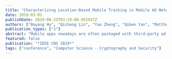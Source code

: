 ```yaml
---
title: "Characterizing Location-Based Mobile Tracking in Mobile Ad Networks"
date: 2019-03-01
publishDate: 2019-08-25T03:29:00.952937Z
authors: ["Boyang Hu", "Qicheng Lin", "Yao Zheng", "Qiben Yan", "Matthew Troglia", "Qingyang Wang"]
publication_types: ["1"]
abstract: "Mobile apps nowadays are often packaged with third-party ad libraries to monetize user data."
featured: false
publication: "*IEEE CNS 2019*"
tags: ["conference", "Computer Science - Cryptography and Security"]
---
```


